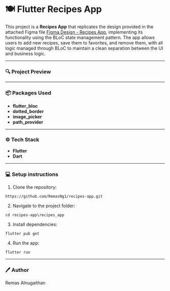 # 🍽️ Flutter Recipes App 

This project is a **Recipes App** that replicates the design provided in the attached Figma file [Figma Design - Recipes App](https://www.figma.com/design/NLdRsBpwJgHfSmXJq2i4a1/Recipes-App-(Community)?node-id=156-0&p=f&t=R5WBS1mIYbJyNTdW-0), implementing its functionality using the BLoC state management pattern. The app allows users to add new recipes, save them to favorites, and remove them, with all logic managed through BLoC to maintain a clean separation between the UI and business logic.

---
### 🔍 Project Preview



---
### 📦 Packages Used

- **flutter_bloc**
- **dotted_border**
- **image_picker**
- **path_provider**


---

### ⚙️ Tech Stack
- **Flutter**
- **Dart**

---
### 💻  Setup instructions 

 1. Clone the repository:

```
https://github.com/RemasNg1/recipes-app.git
```
2. Navigate to the project folder:

```
cd recipes-app\recipes_app
```

3. Install dependencies:
```
flutter pub get
```

 4. Run the app:
 ```
 flutter run 
 ```  

---
### 🖊️ Author
Remas Alnugaithan

